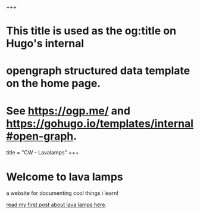+++
# This title is used as the og:title on Hugo's internal
# opengraph structured data template on the home page.
# See https://ogp.me/ and https://gohugo.io/templates/internal#open-graph.
title = "CW - Lavalamps"
+++

# Welcome to lava lamps

a website for documenting cool things i learn!

[read my first post about lava lamps here](https://cweadock.github.io/lavalamps/blog/first_post/).
